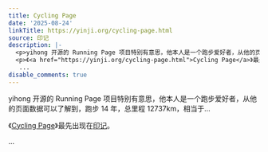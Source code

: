 ```yaml
---
title: Cycling Page
date: '2025-08-24'
linkTitle: https://yinji.org/cycling-page.html
source: 印记
description: |-
  <p>yihong 开源的 Running Page 项目特别有意思，他本人是一个跑步爱好者，从他的页面数据可以了解到，跑步 14 年，总里程 12737km，相当于...</p>
  <p>《<a href="https://yinji.org/cycling-page.html">Cycling Page</a>》最先出现在<a href="https://yinji.org">印记</a>。</p>
   ...
disable_comments: true
---
```

<p>yihong 开源的 Running Page 项目特别有意思，他本人是一个跑步爱好者，从他的页面数据可以了解到，跑步 14 年，总里程 12737km，相当于...</p>
<p>《<a href="https://yinji.org/cycling-page.html">Cycling Page</a>》最先出现在<a href="https://yinji.org">印记</a>。</p>
 ...